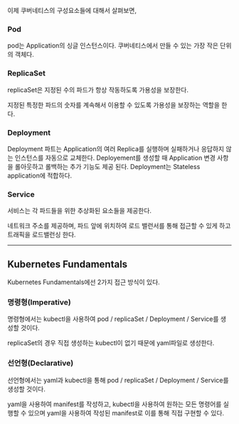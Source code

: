 이제 쿠버네티스의 구성요소들에 대해서 살펴보면,

### Pod

pod는 Application의 싱글 인스턴스이다. 쿠버네티스에서 만들 수 있는 가장 작은 단위의 객체다.

### ReplicaSet

replicaSet은 지정된 수의 파드가 항상 작동하도록 가용성을 보장한다.

지정된 특정한 파드의 숫자를 계속해서 이용할 수 있도록 가용성을 보장하는 역할을 한다.

### Deployment

Deployment 파트는 Application의 여러 Replica를 실행하며 실패하거나 응답하지 않는 인스턴스를 자동으로 교체한다. Deployement를 생성할 때 Application 변경 사항을 롤아웃하고 롤백하는 추가 기능도 제공 된다. Deployment는 Stateless application에 적합하다.

### Service

서비스는 각 파드들을 위한 추상화된 요소들을 제공한다.

네트워크 주소를 제공하며, 파드 앞에 위치하여 로드 밸런서를 통해 접근할 수 있게 하고 트래픽을 로드밸런싱 한다. 

---

## Kubernetes Fundamentals

Kubernetes Fundamentals에선 2가지 접근 방식이 있다.

### 명령형(Imperative)

명령형에서는 kubectl을 사용하여 pod / replicaSet / Deployment / Service를 생성할 것이다.

replicaSet의 경우 직접 생성하는 kubectl이 없기 때문에 yaml파일로 생성한다.

### 선언형(Declarative)

선언형에서는 yaml과 kubectl을 통해 pod / replicaSet / Deployment / Service를 생성할 것이다.

yaml을 사용하여 manifest를 작성하고, kubectl을 사용하여 원하는 모든 명령어를 실행할 수 있으며 yaml을 사용하여 작성된 manifest로 이를 통해 직접 구현할 수 있다.